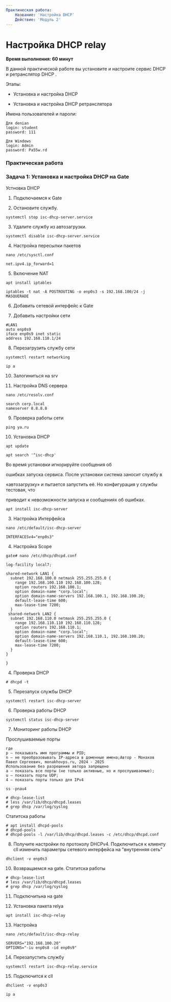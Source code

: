 ```yaml
---
Практическая работа:
    Название: 'Настройка DHCP'
    Действие: 'Модуль 2'
---
```

# **Настройка DHCP relay**
**Время выполнения: 60 минут**

В данной практической работе вы установите и настроите сервис DHCP и ретранслятор DHCP .

Этапы:

- Установка и настройка DHCP

- Установка и настройка DHCP ретранслятора


Имена пользователей и пароли:
```
Для denian
login: student 
password: 111
```
```
Для Windows
login: Admin 
password: Pa55w.rd
```

### **Практическая работа**



### **Задача 1: Установка и настройка DHCP на Gate**
Устновка DHCP

1. Подключаемся к Gate
   
2. Остановите службу.
```
systemctl stop isc-dhcp-server.service
```
3. Удалите службу из автозагрузки.
```
systemctl disable isc-dhcp-server.service
```
4. Настройка пересылки пакетов
```
nano /etc/sysctl.conf
```
```
net.ipv4.ip_forward=1
```
5. Включение NAT
```
apt install iptables
```
```
iptables -t nat -A POSTROUTING -o enp0s3 -s 192.168.100/24 -j MASQUERADE
```
6. Добавить сетевой интерфейс к Gate
   
7. Добавить настройки сети
```
#LAN1
auto enp0s9
iface enp0s9 inet static
address 192.168.110.1/24  
```
8. Перезагрузить службу сети
```
systemctl restart networking
```
```
ip a
```

10. Залогиниться на srv

11. Настройка DNS сервера
```
nano /etc/resolv.conf
```
```
search corp.local
nameserver 8.8.8.8
```
9. Проверка работы сети
```
ping ya.ru
```
10. Установка DHCP
```
apt update
```
```
apt search '^isc-dhcp'
```
Во время установки игнорируйте сообщения об

ошибках запуска сервиса. После установки система заносит службу в

«автозагрузку» и пытается запустить её. Но конфигурация у службы тестовая, что

приводит к невозможности запуска и сообщениях об ошибках.

```
apt install isc-dhcp-server
```

3. Настройка Интерфейса

```
nano /etc/default/isc-dhcp-server
```
```
INTERFACESv4="enp0s3"
```

4. Настройка Scope

```
gate# nano /etc/dhcp/dhcpd.conf

```
```
log-facility local7;

shared-network LAN1 {
  subnet 192.168.100.0 netmask 255.255.255.0 {
    range 192.168.100.110 192.168.100.128;
    option routers 192.168.100.1;
    option domain-name "corp.local";
    option domain-name-servers 192.168.100.1, 192.168.100.20;
    default-lease-time 600;
    max-lease-time 7200;
  }
 shared-network LAN2 {
  subnet 192.168.110.0 netmask 255.255.255.0 {
    range 192.168.110.110 192.168.110.128;
    option routers 192.168.110.1;
    option domain-name "corp.local";
    option domain-name-servers 192.168.110.1, 192.168.100.20;
    default-lease-time 600;
    max-lease-time 7200;
  }
}

}
```

4. Проверка DHCP

```
# dhcpd -t
```

5. Перезапуск службы DHCP

```
systemctl restart isc-dhcp-server
```
6. Проверка работы DHCP
```
systemctl status isc-dhcp-server
```
7. Мониторинг работы DHCP

Прослушиваемые порты
```
где
p – показывать имя программы и PID;
n – не преобразовывать IP-адреса в доменные имена;Автор - Монахов Павел Сергеевич, monakhovps.ru, 2024 - 2025
Использование без разрешения автора запрещено
a – показать все порты (не только активные, но и прослушиваемые);
u – показать порты UDP;
4 – показать порты только для IPv4
```
```
ss -pnau4
```
```
# dhcp-lease-list
# less /var/lib/dhcp/dhcpd.leases
# grep dhcp /var/log/syslog
```

Статитска работы 
```
# apt install dhcpd-pools
# dhcpd-pools
# dhcpd-pools -l /var/lib/dhcp/dhcpd.leases -c /etc/dhcp/dhcpd.conf
```
8. Получите настройки по протоколу DHCPv4. Подключиться к клиенту cll изменить параметры сетевого интерфейса на "внутренняя сеть"

```
dhclient -v enp0s3
```

10. Возвращаемся на gate. Статитска работы 
```
# dhcp-lease-list
# less /var/lib/dhcp/dhcpd.leases
# grep dhcp /var/log/syslog
```
11. Подключитьна на gate
    
12. Установка пакета relya
```
apt install isc-dhcp-relay
```
13. Настройка
```
nano /etc/default/isc-dhcp-relay
```
```
SERVERS="192.168.100.20"
OPTIONS="-iu enp0s8 -id enp0s9"
```

14. Перезапустить службу
```
systemctl restart isc-dhcp-relay.service
```

15. Подключится к cll
```
dhclient -v enp0s3
```
```
ip a 
```



